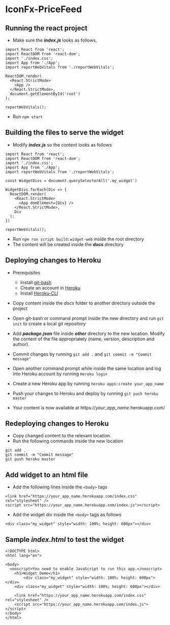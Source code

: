 # IconFx-PriceFeed

## Running the react project
- Make sure the ***index.js*** looks as follows.
```
import React from 'react';
import ReactDOM from 'react-dom';
import './index.css';
import App from './App';
import reportWebVitals from './reportWebVitals';

ReactDOM.render(
  <React.StrictMode>
    <App />
  </React.StrictMode>,
  document.getElementById('root')
);

reportWebVitals();
```
- Run `npm start`

## Building the files to serve the widget
- Modify ***index.js*** so the content looks as follows
```
import React from 'react';
import ReactDOM from 'react-dom';
import './index.css';
import App from './App';
import reportWebVitals from './reportWebVitals';

const WidgetDivs = document.querySelectorAll('.my_widget')

WidgetDivs.forEach(Div => {
  ReactDOM.render(
    <React.StrictMode>
      <App domElement={Div} />
    </React.StrictMode>,
    Div
  );
})

reportWebVitals();
```
- Run `npm run script build:widget-web` inside the root directory 
- The content will be created inside the ***docs*** directory

## Deploying changes to Heroku
- Prerequisites
  - Install [git-bash](https://git-scm.com/book/en/v2/Getting-Started-Installing-Git)
  - Create an account in [Heroku](https://signup.heroku.com/)
  - Install [Heroku-CLI](https://devcenter.heroku.com/articles/heroku-cli)

- Copy content inside the *docs* folder to another directory outside the project
- Open git-bash or command prompt inside the new directory and run `git  init` to create a local git repository
- Add ***package.json*** file inside ***other*** directory to the new location. Modify the content of the file appropriately (name, version, description and author).
- Commit changes by running `git add .` and `git commit -m "Commit message"`
- Open another command prompt while inside the same location and log into Heroku account by running `Heroku login`
- Create a new Heroku app by running `heroku apps:create your_app_name`
- Push your changes to Heroku and deploy by running `git push heroku master`
- Your content is now available at https://*your_app_name*.herokuapp.com/

## Redeploying changes to Heroku
 - Copy changed content to the relevant location.
 - Run the following commands inside the new location
 ```
 git add .
 git commit -m "Commit message"
 git push heroku master
 ```
 
## Add widget to an html file
- Add the following lines inside the `<body>` tags
```
<link href="https://your_app_name.herokuapp.com/index.css" rel="stylesheet" />
<script src="https://your_app_name.herokuapp.com/index.js"></script>
```
- Add the widget div inside the `<body>` tags as follows
```
<div class="my_widget" style="width: 100%; height: 600px"></div>
```

## Sample ***index.html*** to test the widget
```
<!DOCTYPE html>
<html lang="en">

<body>
  <noscript>You need to enable JavaScript to run this app.</noscript>
    <h1>Widget Demo</h1>
        <div class="my_widget" style="width: 100%; height: 600px"></div>
	<div class="my_widget" style="width: 100%; height: 600px"></div>
	
	<link href="https://your_app_name.herokuapp.com/index.css" rel="stylesheet" />
	<script src="https://your_app_name.herokuapp.com/index.js"></script>
</body>
</html>
```
  
